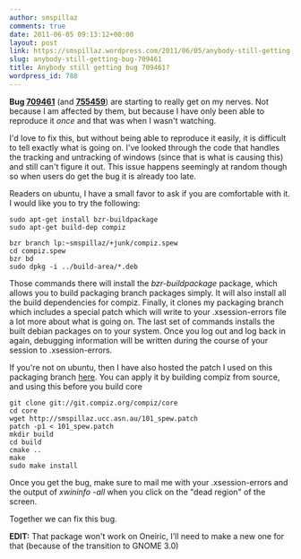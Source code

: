 ```yaml
---
author: smspillaz
comments: true
date: 2011-06-05 09:13:12+00:00
layout: post
link: https://smspillaz.wordpress.com/2011/06/05/anybody-still-getting-bug-709461/
slug: anybody-still-getting-bug-709461
title: Anybody still getting bug 709461?
wordpress_id: 788
---
```


**Bug [709461](https://bugs.launchpad.net/ubuntu/+source/unity/+bug/709461)** (and [**755459**](https://bugs.launchpad.net/ubuntu/+source/unity/+bug/755459)) are starting to really get on my nerves. Not because I am affected by them, but because I have only been able to reproduce it _once_ and that was when I wasn't watching.

I'd love to fix this, but without being able to reproduce it easily, it is difficult to tell exactly what is going on. I've looked through the code that handles the tracking and untracking of windows (since that is what is causing this) and still can't figure it out. This issue happens seemingly at random though so when users do get the bug it is already too late.

Readers on ubuntu, I have a small favor to ask if you are comfortable with it. I would like you to try the following:

    
    sudo apt-get install bzr-buildpackage
    sudo apt-get build-dep compiz
    
    bzr branch lp:~smspillaz/+junk/compiz.spew
    cd compiz.spew
    bzr bd
    sudo dpkg -i ../build-area/*.deb


Those commands there will install the _bzr-buildpackage_ package, which allows you to build packaging branch packages simply. It will also install all the build dependencies for compiz. Finally, it clones my packaging branch which includes a special patch which will write to your .xsession-errors file a lot more about what is going on. The last set of commands installs the built debian packages on to your system. Once you log out and log back in again, debugging information will be written during the course of your session to .xsession-errors.

If you're not on ubuntu, then I have also hosted the patch I used on this packaging branch [here](http://smspillaz.ucc.asn.au/101_spew.patch). You can apply it by building compiz from source, and using this before you build core

    
    git clone git://git.compiz.org/compiz/core
    cd core
    wget http://smspillaz.ucc.asn.au/101_spew.patch
    patch -p1 < 101_spew.patch
    mkdir build
    cd build
    cmake ..
    make
    sudo make install


Once you get the bug, make sure to mail me with your .xsession-errors and the output of _xwininfo -all_ when you click on the "dead region" of the screen.

Together we can fix this bug.

**EDIT:** That package won't work on Oneiric, I'll need to make a new one for that (because of the transition to GNOME 3.0)
